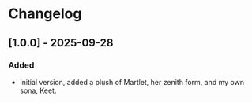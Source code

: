 # Changelog

## [1.0.0] - 2025-09-28

### Added

- Initial version, added a plush of Martlet, her zenith form, and my own sona, Keet.